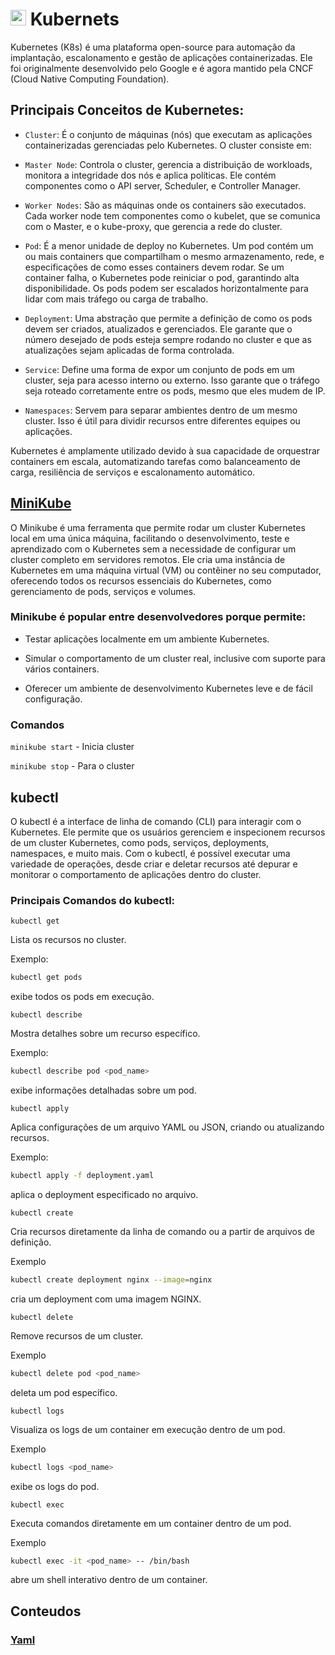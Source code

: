 # <img width="25px" src="https://cdn.jsdelivr.net/gh/devicons/devicon@latest/icons/kubernetes/kubernetes-original.svg" /> Kubernets

Kubernetes (K8s) é uma plataforma open-source para automação da implantação, escalonamento e gestão de aplicações containerizadas. Ele foi originalmente desenvolvido pelo Google e é agora mantido pela CNCF (Cloud Native Computing Foundation).

## Principais Conceitos de Kubernetes:

- `Cluster`: É o conjunto de máquinas (nós) que executam as aplicações containerizadas gerenciadas pelo Kubernetes. O cluster consiste em:

- `Master Node`: Controla o cluster, gerencia a distribuição de workloads, monitora a integridade dos nós e aplica políticas. Ele contém componentes como o API server, Scheduler, e Controller Manager.

- `Worker Nodes`: São as máquinas onde os containers são executados. Cada worker node tem componentes como o kubelet, que se comunica com o Master, e o kube-proxy, que gerencia a rede do cluster.

- `Pod`: É a menor unidade de deploy no Kubernetes. Um pod contém um ou mais containers que compartilham o mesmo armazenamento, rede, e especificações de como esses containers devem rodar. Se um container falha, o Kubernetes pode reiniciar o pod, garantindo alta disponibilidade. Os pods podem ser escalados horizontalmente para lidar com mais tráfego ou carga de trabalho.

- `Deployment`: Uma abstração que permite a definição de como os pods devem ser criados, atualizados e gerenciados. Ele garante que o número desejado de pods esteja sempre rodando no cluster e que as atualizações sejam aplicadas de forma controlada.

- `Service`: Define uma forma de expor um conjunto de pods em um cluster, seja para acesso interno ou externo. Isso garante que o tráfego seja roteado corretamente entre os pods, mesmo que eles mudem de IP.

- `Namespaces`: Servem para separar ambientes dentro de um mesmo cluster. Isso é útil para dividir recursos entre diferentes equipes ou aplicações.

Kubernetes é amplamente utilizado devido à sua capacidade de orquestrar containers em escala, automatizando tarefas como balanceamento de carga, resiliência de serviços e escalonamento automático.

## [MiniKube](https://minikube.sigs.k8s.io/docs/)

O Minikube é uma ferramenta que permite rodar um cluster Kubernetes local em uma única máquina, facilitando o desenvolvimento, teste e aprendizado com o Kubernetes sem a necessidade de configurar um cluster completo em servidores remotos. Ele cria uma instância de Kubernetes em uma máquina virtual (VM) ou contêiner no seu computador, oferecendo todos os recursos essenciais do Kubernetes, como gerenciamento de pods, serviços e volumes.

### Minikube é popular entre desenvolvedores porque permite:

- Testar aplicações localmente em um ambiente Kubernetes.

- Simular o comportamento de um cluster real, inclusive com suporte para vários containers.

- Oferecer um ambiente de desenvolvimento Kubernetes leve e de fácil configuração.

### Comandos

`minikube start` - Inicia cluster

`minikube stop` - Para o cluster

## kubectl

O kubectl é a interface de linha de comando (CLI) para interagir com o Kubernetes. Ele permite que os usuários gerenciem e inspecionem recursos de um cluster Kubernetes, como pods, serviços, deployments, namespaces, e muito mais. Com o kubectl, é possível executar uma variedade de operações, desde criar e deletar recursos até depurar e monitorar o comportamento de aplicações dentro do cluster.

### Principais Comandos do kubectl:

`kubectl get`

Lista os recursos no cluster.

Exemplo: 

```bash
kubectl get pods
```

exibe todos os pods em execução.


`kubectl describe`

Mostra detalhes sobre um recurso específico.

Exemplo: 

```bash
kubectl describe pod <pod_name> 
```

exibe informações detalhadas sobre um pod.


`kubectl apply`

Aplica configurações de um arquivo YAML ou JSON, criando ou atualizando recursos.

Exemplo:

```bash
kubectl apply -f deployment.yaml
```

aplica o deployment especificado no arquivo.

`kubectl create`

Cria recursos diretamente da linha de comando ou a partir de arquivos de definição.

Exemplo

```bash
kubectl create deployment nginx --image=nginx
```

cria um deployment com uma imagem NGINX.


`kubectl delete`

Remove recursos de um cluster.

Exemplo

```bash
kubectl delete pod <pod_name>
```

deleta um pod específico.

`kubectl logs`

Visualiza os logs de um container em execução dentro de um pod.

Exemplo

```bash
kubectl logs <pod_name>
```

exibe os logs do pod.

`kubectl exec`

Executa comandos diretamente em um container dentro de um pod.

Exemplo

```bash
kubectl exec -it <pod_name> -- /bin/bash
```

abre um shell interativo dentro de um container.

## Conteudos

### [Yaml](./yaml.md)
